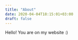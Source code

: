 ```yaml
---
title: "About"
date: 2020-04-04T18:15:01+03:00
draft: false
---
```


Hello! You are on my website :)
